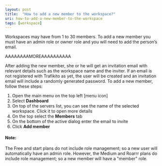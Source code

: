 ```yaml
---
layout: post
title:  "How to add a new member to the workspace?"
uri: how-to-add-a-new-member-to-the-workspace
tags: [workspace]
---
```


Workspaces may have from 1 to 30 members. To add a new member you must have an admin role or owner role and you will need to add the person’s email.

AAAAAAAAMOREAAAAAAAAAA

After adding the new member, she or he will get an invitation email with relevant details such as the workspace name and the inviter. If an email is not registered with Trafikito as yet, the user will be created and an invitation email will include a randomly generated password. To add a new member, follow these steps:

1.  Open the main menu on the top left \[menu icon\]
2.  Select **Dashboard**
3.  On top of the servers list, you can see the name of the selected workspace. Click it to open more details
4.  On the top select the **Members** tab
5.  On the bottom of the active dialog enter the email to invite
6.  Click **Add member**

#### Note:

The Free and start plans do not include role management; so a new user will automatically have an admin role. However, the Medium and Roarrr plans do include role management; so a new member will have a "member" role.